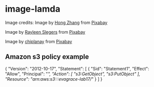 # image-lamda

Image credits:
Image by <a href="https://pixabay.com/users/jennyzhh2008-1497331/?utm_source=link-attribution&utm_medium=referral&utm_campaign=image&utm_content=978659">Hong Zhang</a> from <a href="https://pixabay.com//?utm_source=link-attribution&utm_medium=referral&utm_campaign=image&utm_content=978659">Pixabay</a>

Image by <a href="https://pixabay.com/users/11959053-11959053/?utm_source=link-attribution&utm_medium=referral&utm_campaign=image&utm_content=4072651">Rayleen Slegers</a> from <a href="https://pixabay.com//?utm_source=link-attribution&utm_medium=referral&utm_campaign=image&utm_content=4072651">Pixabay</a>

Image by <a href="https://pixabay.com/users/chiplanay-1971251/?utm_source=link-attribution&utm_medium=referral&utm_campaign=image&utm_content=5431357">chiplanay</a> from <a href="https://pixabay.com//?utm_source=link-attribution&utm_medium=referral&utm_campaign=image&utm_content=5431357">Pixabay</a>


## Amazon s3 policy example


{
    "Version": "2012-10-17",
    "Statement": [
        {
            "Sid": "Statement1",
            "Effect": "Allow",
            "Principal": "*",
            "Action": [
                "s3:GetObject",
                "s3:PutObject"
            ],
            "Resource": "arn:aws:s3:::evagrace-lab17/*"
        }
    ]
}
